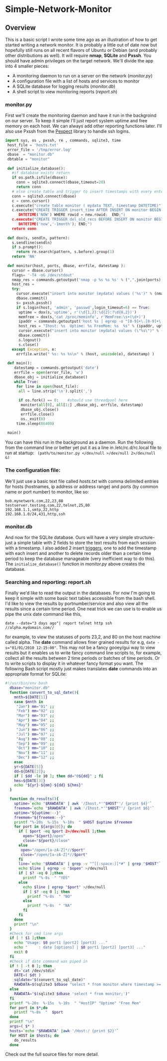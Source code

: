 # Simple-Network-Monitor
## Overview

This is a basic script I wrote some time ago as an illustration of how to get started writing a network monitor. It is probably a little out of date now but hopefully still runs on all recent flavors of Ubuntu or Debian (and probably other distributions as well). It will require **nmap**, **SQLite** and **Pxssh**. You should have admin privileges on the target network. We'll divide the app into 4 smaller pieces:


 * A monitoring daemon to run on a server on the network (*monitor.py*)
 * A configuration file with a list of hosts and services to monitor
 * A SQLite database for logging results (*monitor.db*)
 * A shell script to view monitoring reports (*report.sh*)


### monitor.py

First we'll create the monitoring daemon and have it run in the backgroind on our server. To keep it simple I'll just report system uptime and free memory on each host. We can always add other reporting functions later. I'll also use Pxssh from the [Pexpect](http://pexpect.readthedocs.io/en/stable/index.html#) library to handle ssh logins.



```python
import sys, os , pxssh, re , commands, sqlite3, time
 host_file = 'hosts.txt'
 error_file = '/tmp/error.log'
 dbase  = "monitor.db"
 dbtable = "monitor"
 
 def initialize_database():
   #if database exists return
   if os.path.isfile(dbase):
     conn = sqlite3.connect(dbase,timeout=20)        
     return conn
   # else create table and trigger to insert timestamps with every entry    
   conn = sqlite3.connect(dbase)
   c = conn.cursor()     
   c.execute("create table monitor ( mydata TEXT, timestamp DATETIME)")
   c.execute("CREATE TRIGGER insert_time AFTER INSERT ON monitor BEGIN UPDATE monitor SET timestamp =    
      DATETIME('NOW') WHERE rowid = new.rowid;  END;")
   c.execute("CREATE TRIGGER del_old_recs BEFORE INSERT ON monitor BEGIN DELETE FROM monitor WHERE timestamp <
      DATETIME('now','-1month'); END;")    
   return conn
 
 def dox(s, sendln, pattern):    
   s.sendline(sendln)
   if s.prompt():        
     return re.search(pattern, s.before).group(1)    
   return 'NA'
 
 def monitor(host, ports, dbase, errfile, datestamp ):
   cursor = dbase.cursor()    
   flags= '-T4 -oG /dev/stdout' 
   nmap_res = commands.getoutput('nmap -p %s %s %s' % (",".join(ports), flags, host))    
   host_res =     
   try:
     cursor.execute("insert into monitor (mydata) values ('%s')" % (nmap_res,) )
     dbase.commit()
     s= pxssh.pxssh()
     if s.login(host, 'admin', 'passwd',login_timeout=6) == True:            
      uptime = dox(s,'uptime', r'(\d{1,2}:\d{2}:?\d{0,2})')
      memfree = dox(s,'cat /proc/meminfo', r'MemFree:\s+(\d+)') 
      ipaddr = commands.getoutput('host %s | egrep -o "[0-9]+\.[0-9]+\.[0-9]+\.[0-9]+"' % host)
      host_res = "Ihost: %s  Uptime: %s FreeMem: %s  %s" % (ipaddr, uptime, memfree, datestamp)
      cursor.execute("insert into monitor (mydata) values (\"%s\")" % (host_res,) )
      dbase.commit()                
      s.logout()
      s.close()                    
   except Exception, e:
     errfile.write(" %s: %s %s\n" % (host, unicode(e), datestamp) )             
 
 def main():    
    datestamp = commands.getoutput('date')    
    errfile = open(error_file, 'w')
    dbase_obj = initialize_database()    
    while True:
     for line in open(host_file):
      all = line.strip('\n').split(',')
 
      if os.fork() == 0:    #should use threadpool here                                            
       monitor(all[0], all[1:] ,dbase_obj, errfile, datestamp)                         
       dbase_obj.close()
       errfile.close()
       os._exit(0)
     time.sleep(86400)
 
 main()
```

You can have this run in the background as a daemon. Run the following from the command line or better yet put it as a line in /etc/rc.d/rc.local file to run at startup: ` (path/to/monitor.py </dev/null >/dev/null 2>/dev/null &)`


### The configuration file:

We'll just use a basic text file called *hosts.txt* with comma delimited entries for hosts (hostnames, ip address or address range) and ports (by common name or port number) to monitor, like so:

```
bob.mynetwork.com,22,23,80
testserver.testing.com,22,telnet,25,80
192.168.1.1,smtp,22,http
192.168.1.0/24,431,http,ssh
```
### monitor.db
And now for the SQLite database. Ours will have a very simple structure- just a simple table with 2 fields to store the text results from each session with a timestamp. I also added 2 insert [triggers](https://www.google.com/#q=database+trigger), one to add the timestamp with each insert and another to delete records older than a certain time period to keep the database manageable (very inefficient way to do this). The `initialize_database()` function in *monitor.py* above creates the database.

### Searching and reporting: report.sh
Finally we'd like to read the output in the databases. For now I'm going to keep it simple with some basic text tables accessible from the bash shell. I'd like to view the results by portnumber/service and also view all the results since a certain time period. One neat trick we can use is to enable us pipe the unix date command like this,

```
date --date="3 days ago"| report telnet http ssh //alpha.mydomain.com//
```
for example, to view the statuses of ports 23,2, and 80 on the host machine called alpha. The **date** command allows finer grained results for e.g,
`date -s="01/01/2010 12:15:00"`.
This may not be a fancy gooey/gui way to view results but it enables us to write fancy command line scripts to, for example, collect all the results between 2 time periods or batches of time periods. Or to write scripts to display it in whatever fancy format you want. The following Bash script mostly just makes translates **date** commands into an appropriate format for SQLite:

```bash
#!/usr/bin/env bash
  dbase="monitor.db"
  function convert_to_sql_date(){
    mnth=${DATE[1]}
    case $mnth in
     "Jan") mm="01" ;;
     "Feb") mm="02" ;;
     "Mar") mm="03" ;;
     "Apr") mm="04" ;;
     "May") mm="05" ;;
     "Jun") mm="06" ;;
     "Jul") mm="07" ;;
     "Aug") mm="08" ;;
     "Sep") mm="09" ;;
     "Oct") mm="10" ;;
     "Nov") mm="11" ;;
     "Dec") mm="12" ;;
    esac
    yr=${DATE[5]}    
    dd=${DATE[2]}; 
    if [ $dd -le 10 ]; then dd="0${dd}" ; fi    
    hms=${DATE[3]}
    echo "${yr}-${mm}-${dd} ${hms}"
  }

  function do_results(){
    uptime=`echo "$RAWDATA" | awk '/Ihost.*'"$HOST"'/ {print $4}'`
    freemem=`echo "$RAWDATA" | awk '/Ihost.*'"$HOST"'/ {print $6}'`
    uptime="${uptime:--}"  
    freemem="${freemem:--}"
    printf "%-20s  %-15s  %-10s  " $HOST $uptime $freemem
    for port in ${args[@]}; do
      if [ $port -eq $port 2>/dev/null ];then
        open="${port}/open"
        close="${port}/close"
      else
       open="/open/[a-zA-Z]*//$port"
       close="/open/[a-zA-Z]*//$port"
      fi
      line=`echo "$RAWDATA" | grep -v "^[[:space:]]*#" | grep "$HOST"`
      echo $line | egrep -o "$open" >/dev/null
      if [ $? -eq 0 ];then
        printf "%-8s  " "YES"
      else
        echo $line | egrep "$port" >/dev/null
        if [ $? -eq 0 ]; then 
          printf "%-8s  " "NO"
        else
          printf "%-8s  " "NA"
        fi
      fi
    done
    printf "\n" 
  }
  #Check for cmd line args
  if [ ! $1 ];then
    echo "Usage: $0 port1 [port2] [port3] ..."
    echo "     : date [options] | $0 port1 [port2] [port3] ..."
    exit 0
  fi
  #Check if date command was piped in
  if ! [ -t 0 ]; then
    dt=`cat /dev/stdin`
    DATE=( $dt )
    sqldate="$(convert_to_sql_date)"
    RAWDATA=$(sqlite3 $dbase "select * from monitor where timestamp >= datetime('$sqldate');")
  else
    RAWDATA="$(sqlite3 $dbase 'select * from monitor;')"        
  fi
  printf "%-20s  %-15s  %-10s  " "HostIP" "Uptime" "Free Mem"
  for port in $*;do
    printf "%-8s  "  $port
  done
  printf "\n"
  args=( $* )
  hosts=`echo "$RAWDATA" |awk '/Host:/ {print $2}'`
  for HOST in $hosts; do
    do_results
  done

```

Check out the full source files for more detail.
